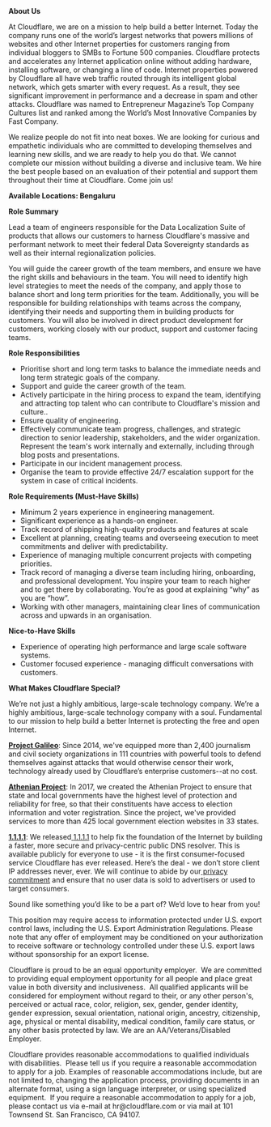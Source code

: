 <div class="content-intro">
	<div><strong>About Us</strong></div>
	<div>
		<p>At Cloudflare, we are on a mission to help build a better Internet. Today the company runs one of the world’s largest networks that powers millions of websites and other Internet properties for customers ranging from individual bloggers to SMBs to Fortune 500 companies. Cloudflare protects and accelerates any Internet application online without adding hardware, installing software, or changing a line of code. Internet properties powered by Cloudflare all have web traffic routed through its intelligent global network, which gets smarter with every request. As a result, they see significant improvement in performance and a decrease in spam and other attacks. Cloudflare was named to Entrepreneur Magazine’s Top Company Cultures list and ranked among the World’s Most Innovative Companies by Fast Company.&nbsp;</p>
		<p><span style="font-weight: 400;">We realize people do not fit into neat boxes. We are looking for curious and empathetic individuals who are committed to developing themselves and learning new skills, and we are ready to help you do that. We cannot complete our mission without building a diverse and inclusive team. We hire the best people based on an evaluation of their potential and support them throughout their time at Cloudflare. Come join us!&nbsp;</span></p>
	</div>
</div>
<p><strong>Available Locations: <span class="il">Bengaluru</span></strong></p>
<p><strong>Role Summary</strong></p>
<p>Lead a team of engineers responsible for the Data Localization Suite of products that allows our customers to harness Cloudflare's massive and performant network to meet their federal Data Sovereignty standards as well as their internal regionalization policies.</p>
<p>You will guide the career growth of the team members, and ensure we have the right skills and behaviours in the team. You will need to identify high level strategies to meet the needs of the company, and apply those to balance short and long term priorities for the team. Additionally, you will be responsible for building relationships with teams across the company, identifying their needs and supporting them in building products for customers. You will also be involved in direct product development for customers, working closely with our product, support and customer facing teams.</p>
<p><strong>Role Responsibilities</strong></p>
<ul>
	<li>Prioritise short and long term tasks to balance the immediate needs and long term strategic goals of the company.</li>
	<li>Support and guide the career growth of the team.</li>
	<li>Actively participate in the hiring process to expand the team, identifying and attracting top talent who can contribute to Cloudflare's mission and culture..</li>
	<li>Ensure quality of engineering.</li>
	<li>Effectively communicate team progress, challenges, and strategic direction to senior leadership, stakeholders, and the wider organization. Represent the team's work internally and externally, including through blog posts and presentations.</li>
	<li>Participate in our incident management process.</li>
	<li>Organise the team to provide effective 24/7 escalation support for the system in case of critical incidents.</li>
</ul>
<p><strong>Role Requirements (Must-Have Skills)</strong></p>
<ul>
	<li>Minimum 2 years experience in engineering management.</li>
	<li>Significant experience as a hands-on engineer.</li>
	<li>Track record of shipping high-quality products and features at scale</li>
	<li>Excellent at planning, creating teams and overseeing execution to meet commitments and deliver with predictability.</li>
	<li>Experience of managing multiple concurrent projects with competing priorities.</li>
	<li>Track record of managing a diverse team including hiring, onboarding, and professional development. You inspire your team to reach higher and to get there by collaborating. You’re as good at explaining “why” as you are “how”.</li>
	<li>Working with other managers, maintaining clear lines of communication across and upwards in an organisation.</li>
</ul>
<p><strong>Nice-to-Have Skills</strong></p>
<ul>
	<li>Experience of operating high performance and large scale software systems.</li>
	<li>Customer focused experience - managing difficult conversations with customers.</li>
</ul>
<div class="content-conclusion">
	<p><strong>What Makes Cloudflare Special?</strong></p>
	<p><span style="font-weight: 400;">We’re not just a highly ambitious, large-scale technology company. We’re a highly ambitious, large-scale technology company with a soul. Fundamental to our mission to help build a better Internet is protecting the free and open Internet.</span></p>
	<p><a href="https://blog.cloudflare.com/protecting-free-expression-online/"><strong>Project Galileo</strong></a><span style="font-weight: 400;">: Since 2014, we've equipped more than 2,400 journalism and civil society organizations in 111 countries with powerful tools to defend themselves against attacks that would otherwise censor their work, technology already used by Cloudflare’s enterprise customers--at no cost.</span></p>
	<p><strong><a href="https://www.cloudflare.com/athenian/">Athenian Project</a></strong><span style="font-weight: 400;">: In 2017, we created the Athenian Project to ensure that state and local governments have the highest level of protection and reliability for free, so that their constituents have access to election information and voter registration. Since the project, we've provided services to more than 425 local government election websites in 33 states.</span></p>
	<p><a href="https://1.1.1.1/"><strong>1.1.1.1</strong></a><span style="font-weight: 400;">: We released</span><a href="https://1.1.1.1/"> <span style="font-weight: 400;">1.1.1.1</span></a><span style="font-weight: 400;"> to help fix the foundation of the Internet by building a faster, more secure and privacy-centric public DNS resolver. This is available publicly for everyone to use - it is the first consumer-focused service Cloudflare has ever released. Here’s the deal - we don’t store client IP addresses never, ever. We will continue to abide by our</span><a href="https://developers.cloudflare.com/1.1.1.1/privacy/public-dns-resolver"> privacy commitment</a><span style="font-weight: 400;"> and ensure that no user data is sold to advertisers or used to target consumers.</span></p>
	<p><span style="font-weight: 400;">Sound like something you’d like to be a part of? We’d love to hear from you!</span></p>
	<p><span style="font-weight: 400;">This position may require access to information protected under U.S. export control laws, including the U.S. Export Administration Regulations. Please note that any offer of employment may be conditioned on your authorization to receive software or technology controlled under these U.S. export laws without sponsorship for an export license.</span></p>
	<p><span style="font-weight: 400;">Cloudflare is proud to be an equal opportunity employer. &nbsp;We are committed to providing equal employment opportunity for all people and place great value in both diversity and inclusiveness. &nbsp;All qualified applicants will be considered for employment without regard to their, or any other person's, perceived or actual</span> <span style="font-weight: 400;">race, color, religion, sex, gender, gender identity, gender expression, sexual orientation, national origin, ancestry, citizenship, age, physical or mental disability, medical condition, family care status, or any other basis protected by law. </span><span style="font-weight: 400;">We are an AA/Veterans/Disabled Employer.</span></p>
	<p><span style="font-weight: 400;">Cloudflare provides reasonable accommodations to qualified individuals with disabilities. &nbsp;Please tell us if you require a reasonable accommodation to apply for a job. Examples of reasonable accommodations include, but are not limited to, changing the application process, providing documents in an alternate format, using a sign language interpreter, or using specialized equipment. &nbsp;If you require a reasonable accommodation to apply for a job, please contact us via e-mail at </span><span style="font-weight: 400;">hr@cloudflare.com</span><span style="font-weight: 400;"> or via mail at 101 Townsend St. San Francisco, CA 94107.</span></p>
</div>